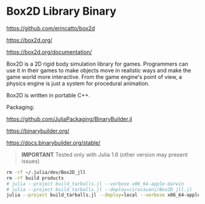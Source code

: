 # Box2D Library Binary

https://github.com/erincatto/box2d

https://box2d.org/

https://box2d.org/documentation/

Box2D is a 2D rigid body simulation library for games. Programmers can use it in their games to make objects move in realistic ways and make the game world more interactive. From the game engine's point of view, a physics engine is just a system for procedural animation.

Box2D is written in portable C++.


Packaging:

https://github.com/JuliaPackaging/BinaryBuilder.jl

https://binarybuilder.org/

https://docs.binarybuilder.org/stable/

> **IMPORTANT** Tested only with Julia 1.6 (other version may present issues)

```sh
rm -rf ~/.julia/dev/Box2D_jll
rm -rf build products
# julia --project build_tarballs.jl --verbose x86_64-apple-darwin
# julia --project build_tarballs.jl --deploy=cirocavani/Box2D_jll.jl
julia --project build_tarballs.jl --deploy=local --verbose x86_64-apple-darwin
```
